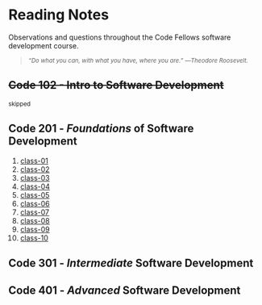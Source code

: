 # Reading Notes
Observations and questions throughout the Code Fellows software development course.

> <sub>*“Do what you can, with what you have, where you are.” ―Theodore Roosevelt.*</sub>

## ~~Code 102 - Intro to Software Development~~
<sub>skipped</sub>

## Code 201 - *Foundations* of Software Development
1. [class-01](./class-01.md)
2. [class-02](./class-02.md)
3. [class-03](./class-03.md)
4. [class-04](./class-04.md)
5. [class-05](./class-05.md)
6. [class-06](./class-06.md)
7. [class-07](./class-07.md)
8. [class-08](./class-08.md)
9. [class-09](./class-09.md)
10. [class-10](./class-10.md)

## Code 301 - *Intermediate* Software Development


## Code 401 - *Advanced* Software Development
